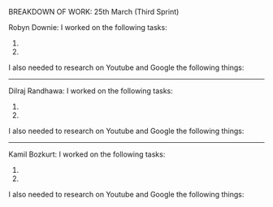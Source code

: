 BREAKDOWN OF WORK: 25th March (Third Sprint)

Robyn Downie: I worked on the following tasks:

1. 
2. 

I also needed to research on Youtube and Google the following things:

---

Dilraj Randhawa: I worked on the following tasks:

1. 
2. 

I also needed to research on Youtube and Google the following things:



---

Kamil Bozkurt: I worked on the following tasks:

1. 
2. 

I also needed to research on Youtube and Google the following things:


